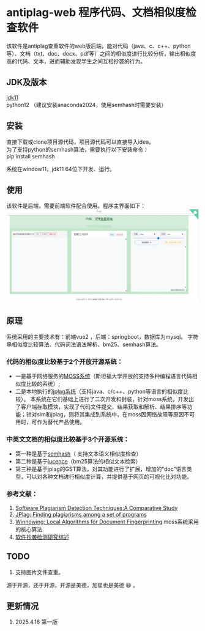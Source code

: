 # antiplag-web 程序代码、文档相似度检查软件
该软件是antiplag查重软件的web版后端，能对代码（java、c、c++、python等）、文档（txt、doc、docx、pdf等）之间的相似度进行比较分析，输出相似度高的代码、文本，进而辅助发现学生之间互相抄袭的行为。

## JDK及版本
[jdk11](https://www.oracle.com/technetwork/java/javase/downloads/jdk11-downloads-5066655.html)  
python12 （建议安装anaconda2024，使用semhash时需要安装）
## 安装
直接下载或clone项目源代码，项目源代码可以直接导入idea。  
为了支持python的semhash算法，需要执行以下安装命令：  
pip  install semhash  

系统在window11，jdk11 64位下开发、运行。

## 使用
该软件是后端，需要前端软件配合使用。程序主界面如下：
![程序主界面](./img.png) 
  
## 原理
系统采用的主要技术有：前端vue2 ，后端：springboot，数据库为mysql。
字符串相似度比较算法、代码词法语法解析、bm25、semhash算法。

### 代码的相似度比较基于2个开放开源系统：
* 一是基于网络服务的[MOSS系统](http://theory.stanford.edu/~aiken/moss/)（斯坦福大学开放的支持多种编程语言代码相似度比较的系统）;
* 二是本地执行的[jplag系统](https://github.com/jplag/jplag/)（支持java、c/c++、python等语言的相似度比较）。
本系统在它们基础上进行了二次开发和封装，针对moss系统，开发出了客户端存取模块，实现了代码文件提交、结果获取和解析、结果排序等功能；针对sim和jplag，则将其集成到系统中，在moss因网络故障等原因不可用时，可作为替代产品使用。

### 中英文文档的相似度比较基于3个开源系统：

* 第一种是基于[semhash](https://github.com/MinishLab/semhash)（ 支持文本语义相似度检查）
* 第二种是基于[lucence](https://github.com/apache/lucene)（bm25算法的相似文本检索）
* 第三种是基于jplag的GST算法，对其功能进行了扩展，增加的“doc”语言类型，可以对各种文档进行相似度计算，并提供基于网页的可视化比对功能。

### 参考文献：
1. [Software Plagiarism Detection Techniques:A Comparative Study](http://www.ijcsit.com/docs/Volume%205/vol5issue04/ijcsit2014050441.pdf)
2. [JPlag: Finding plagiarisms among a set of programs](http://page.mi.fu-berlin.de/prechelt/Biblio/jplagTR.pdf)
3. [Winnowing: Local Algorithms for Document Fingerprinting](http://theory.stanford.edu/~aiken/publications/papers/sigmod03.pdf) moss系统采用的核心算法
4. [软件抄袭检测研究综述](https://faculty.ist.psu.edu/wu/papers/spd-survey-16.pdf)

## TODO
1. 支持图片文件查重。 


源于开源，还于开源，开源是美德，加星也是美德 :smile: 。

## 更新情况
1. 2025.4.16 第一版

 